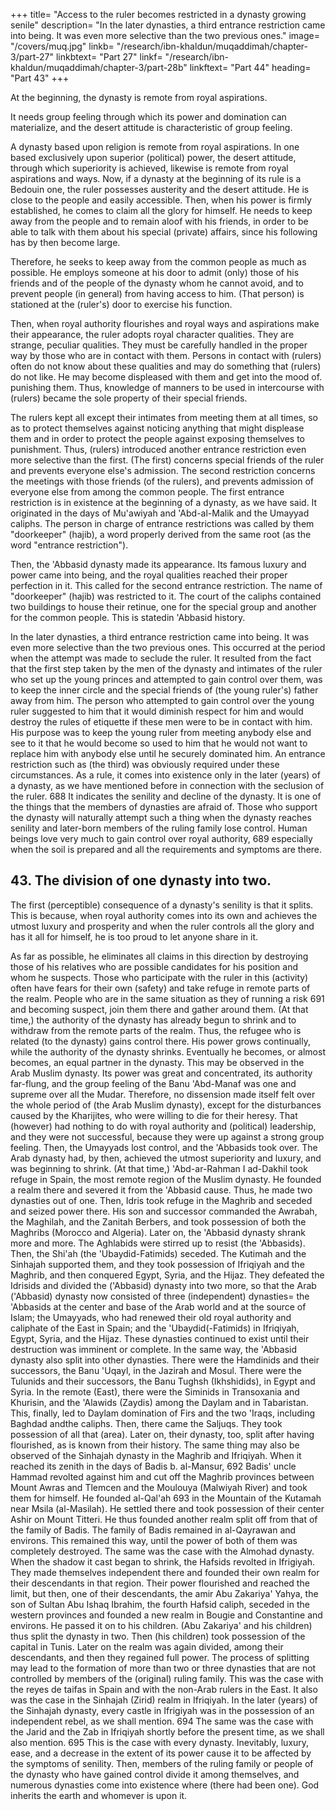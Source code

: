 +++
title= "Access to the ruler becomes restricted in a dynasty growing senile"
description= "In the later dynasties, a third entrance restriction came into being. It was even more selective than the two previous ones."
image= "/covers/muq.jpg"
linkb= "/research/ibn-khaldun/muqaddimah/chapter-3/part-27"
linkbtext= "Part 27"
linkf= "/research/ibn-khaldun/muqaddimah/chapter-3/part-28b"
linkftext= "Part 44"
heading= "Part 43"
+++


At the beginning, the dynasty is remote from royal aspirations. 

It needs group feeling through which its power and domination can materialize, and the desert attitude is characteristic of group feeling.

A dynasty based upon religion is remote from royal aspirations. In one based exclusively upon superior (political) power, the desert attitude, through which superiority is achieved, likewise is remote from royal aspirations and ways.
Now, if a dynasty at the beginning of its rule is a Bedouin one, the ruler
possesses austerity and the desert attitude. He is close to the people and easily
accessible. Then, when his power is firmly established, he comes to claim all the
glory for himself. He needs to keep away from the people and to remain aloof with
his friends, in order to be able to talk with them about his special (private) affairs,
since his following has by then become large. 

Therefore, he seeks to keep away from the common people as much as possible. He employs someone at his door to
admit (only) those of his friends and of the people of the dynasty whom he cannot
avoid, and to prevent people (in general) from having access to him. (That person) is
stationed at the (ruler's) door to exercise his function.

Then, when royal authority flourishes and royal ways and aspirations make
their appearance, the ruler adopts royal character qualities. They are strange, peculiar
qualities. They must be carefully handled in the proper way by those who are in
contact with them. Persons in contact with (rulers) often do not know about these
qualities and may do something that (rulers) do not like. He may become displeased
with them and get into the mood of. punishing them. Thus, knowledge of manners to
be used in intercourse with (rulers) became the sole property of their special friends.

The rulers kept all except their intimates from meeting them at all times, so as to
protect themselves against noticing anything that might displease them and in order
to protect the people against exposing themselves to punishment. Thus, (rulers)
introduced another entrance restriction even more selective than the first. (The first)
concerns special friends of the ruler and prevents everyone else's admission. The
second restriction concerns the meetings with those friends (of the rulers), and
prevents admission of everyone else from among the common people.
The first entrance restriction is in existence at the beginning of a dynasty, as
we have said. It originated in the days of Mu'awiyah and 'Abd-al-Malik and the
Umayyad caliphs. The person in charge of entrance restrictions was called by them
"doorkeeper" (hajib), a word properly derived from the same root (as the word
"entrance restriction").

Then, the 'Abbasid dynasty made its appearance. Its famous luxury and power came into being, and the royal qualities reached their proper perfection in it. This called for the second entrance restriction. The name of "doorkeeper" (hajib)
was restricted to it. The court of the caliphs contained two buildings to house their
retinue, one for the special group and another for the common people. This is statedin 'Abbasid history.

In the later dynasties, a third entrance restriction came into being. It was even more selective than the two previous ones. This occurred at the period when the attempt was made to seclude the ruler. It resulted from the fact that the first step taken by the men of the dynasty and intimates of the ruler who set up the young
princes and attempted to gain control over them, was to keep the inner circle and the
special friends of (the young ruler's) father away from him. The person who
attempted to gain control over the young ruler suggested to him that it would
diminish respect for him and would destroy the rules of etiquette if these men were
to be in contact with him. His purpose was to keep the young ruler from meeting
anybody else and see to it that he would become so used to him that he would not
want to replace him with anybody else until he securely dominated him. An
entrance restriction such as (the third) was obviously required under these
circumstances. As a rule, it comes into existence only in the later (years) of a
dynasty, as we have mentioned before in connection with the seclusion of the
ruler. 688 It indicates the senility and decline of the dynasty. It is one of the things
that the members of dynasties are afraid of. Those who support the dynasty will
naturally attempt such a thing when the dynasty reaches senility and later-born
members of the ruling family lose control. Human beings love very much to gain
control over royal authority, 689 especially when the soil is prepared and all the
requirements and symptoms are there.


## 43. The division of one dynasty into two.

The first (perceptible) consequence of a dynasty's senility is that it splits. This is because, when royal authority comes into its own and achieves the utmost luxury and prosperity and when the ruler controls all the glory and has it all for himself, he is too proud to let anyone share in it. 

As far as possible, he eliminates all claims in this direction by destroying those of his relatives who are
possible candidates for his position and whom he suspects.
Those who participate with the ruler in this (activity) often have fears for
their own (safety) and take refuge in remote parts of the realm. People who are in
the same situation as they of running a risk 691 and becoming suspect, join them
there and gather around them. (At that time,) the authority of the dynasty has already
begun to shrink and to withdraw from the remote parts of the realm. Thus, the
refugee who is related (to the dynasty) gains control there. His power grows
continually, while the authority of the dynasty shrinks. Eventually he becomes, or
almost becomes, an equal partner in the dynasty.
This may be observed in the Arab Muslim dynasty. Its power was great and
concentrated, its authority far-flung, and the group feeling of the Banu 'Abd-Manaf
was one and supreme over all the Mudar. Therefore, no dissension made itself felt
over the whole period of (the Arab Muslim dynasty), except for the disturbances
caused by the Kharijites, who were willing to die for their heresy. That (however)
had nothing to do with royal authority and (political) leadership, and they were not
successful, because they were up against a strong group feeling. Then, the
Umayyads lost control, and the 'Abbasids took over. The Arab dynasty had, by then,
achieved the utmost superiority and luxury, and was beginning to shrink. (At that
time,) 'Abd-ar-Rahman I ad-Dakhil took refuge in Spain, the most remote region of
the Muslim dynasty. He founded a realm there and severed it from the 'Abbasid
cause. Thus, he made two dynasties out of one. Then, Idris took refuge in the
Maghrib and seceded and seized power there. His son and successor commanded the
Awrabah, the Maghilah, and the Zanitah Berbers, and took possession of both the
Maghribs (Morocco and Algeria).
Later on, the 'Abbasid dynasty shrank more and more. The Aghlabids were
stirred up to resist (the 'Abbasids). Then, the Shi'ah (the 'Ubaydid-Fatimids) seceded.
The Kutimah and the Sinhajah supported them, and they took possession of Ifriqiyah
and the Maghrib, and then conquered Egypt, Syria, and the Hijaz. They defeated the
Idrisids and divided the ('Abbasid) dynasty into two more, so that the Arab
('Abbasid) dynasty now consisted of three (independent) dynasties= the 'Abbasids at
the center and base of the Arab world and at the source of Islam; the Umayyads,
who had renewed their old royal authority and caliphate of the East in Spain; and
the 'Ubaydid(-Fatimids) in Ifriqiyah, Egypt, Syria, and the Hijaz. These dynasties
continued to exist until their destruction was imminent or complete.
In the same way, the 'Abbasid dynasty also split into other dynasties. There
were the Hamdinids and their successors, the Banu 'Uqayl, in the Jazirah and Mosul.
There were the Tulunids and their successors, the Banu Tughsh (Ikhshidids), in
Egypt and Syria. In the remote (East), there were the Siminids in Transoxania and
Khurisin, and the 'Alawids (Zaydis) among the Daylam and in Tabaristan. This,
finally, led to Daylam domination of Firs and the two 'Iraqs, including Baghdad andthe caliphs. Then, there came the Saljuqs. They took possession of all that (area).
Later on, their dynasty, too, split after having flourished, as is known from their
history.
The same thing may also be observed of the Sinhajah dynasty in the Maghrib
and Ifriqiyah. When it reached its zenith in the days of Badis b. al-Mansur, 692
Badis' uncle Hammad revolted against him and cut off the Maghrib provinces
between Mount Awras and Tlemcen and the Moulouya (Malwiyah River) and took
them for himself. He founded al-Qal'ah 693 in the Mountain of the Kutamah near
Msila (al-Masilah). He settled there and took possession of their center Ashir on
Mount Titteri. He thus founded another realm split off from that of the family of
Badis. The family of Badis remained in al-Qayrawan and environs. This remained
this way, until the power of both of them was completely destroyed.
The same was the case with the Almohad dynasty. When the shadow it cast
began to shrink, the Hafsids revolted in Ifrigiyah. They made themselves
independent there and founded their own realm for their descendants in that region.
Their power flourished and reached the limit, but then, one of their descendants, the
amir Abu Zakariya' Yahya, the son of Sultan Abu Ishaq Ibrahim, the fourth Hafsid
caliph, seceded in the western provinces and founded a new realm in Bougie and
Constantine and environs. He passed it on to his children. (Abu Zakariya' and his
children) thus split the dynasty in two. Then (his children) took possession of the
capital in Tunis. Later on the realm was again divided, among their descendants, and
then they regained full power.
The process of splitting may lead to the formation of more than two or three
dynasties that are not controlled by members of the (original) ruling family. This
was the case with the reyes de taifas in Spain and with the non-Arab rulers in the
East. It also was the case in the Sinhajah (Zirid) realm in Ifriqiyah. In the later
(years) of the Sinhajah dynasty, every castle in Ifrigiyah was in the possession of an
independent rebel, as we shall mention. 694 The same was the case with the Jarid and
the Zab in Ifriqiyah shortly before the present time, as we shall also mention. 695
This is the case with every dynasty. Inevitably, luxury, ease, and a decrease
in the extent of its power cause it to be affected by the symptoms of senility. Then,
members of the ruling family or people of the dynasty who have gained control
divide it among themselves, and numerous dynasties come into existence where
(there had been one).
God inherits the earth and whomever is upon it.

